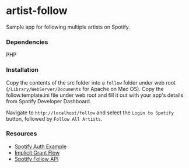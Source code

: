 # artist-follow
Sample app for following multiple artists on Spotify.

### Dependencies

PHP

### Installation

Copy the contents of the src folder into a `follow` folder under web root (`/Library/WebServer/Documents` for Apache on Mac OS). Copy the follow.template.ini file under web root and fill it out with your app's details from Spotify Developer Dashboard.

Navigate to `http://localhost/follow` and select the `Login to Spotify` button, followed by `Follow All Artists`. 

### Resources

- [Spotify Auth Example](https://github.com/spotify/web-api-auth-examples)
- [Implicit Grant Flow](https://developer.spotify.com/documentation/general/guides/authorization/implicit-grant/)
- [Spotify Follow API](https://developer.spotify.com/console/put-following/)


